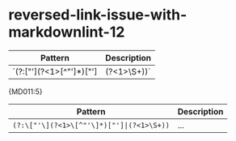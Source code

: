# reversed-link-issue-with-markdownlint-12

|Pattern|Description|
|-------------|-----------------|
|`(?:\["'\](?<1>\[^"'\]*)["']|(?<1>\S+))`|...|

{MD011:5}

|Pattern|Description|
|-------------|-----------------|
|`(?:\["'\](?<1>\[^"'\]*)["']\|(?<1>\S+))`|...|
